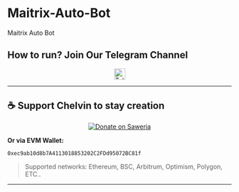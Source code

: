 # Maitrix-Auto-Bot
Maitrix Auto Bot

## How to run? Join Our Telegram Channel

<div align="center">
  <a href="https://t.me/airdropseeker_official" target="_blank">
    <img src="https://img.shields.io/static/v1?message=Telegram&logo=telegram&label=&color=2CA5E0&logoColor=white&style=for-the-badge" height="25" alt="Telegram Logo" />
  </a>
</div>

---

## ☕ Support Chelvin to stay creation

<p align="center">
  <a href="https://saweria.co/vinzsenzoo" target="_blank">
    <img src="https://img.shields.io/badge/Saweria-Donate-orange?style=for-the-badge&logo=ko-fi" alt="Donate on Saweria" />
  </a>
</p>

**Or via EVM Wallet:**
```bash
0xec9ab10d8b7A4113018853202C2FDd95072BC81f
```
> Supported networks: Ethereum, BSC, Arbitrum, Optimism, Polygon, ETC..

---
